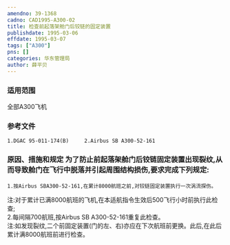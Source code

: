 ```yaml
---
amendno: 39-1368  
cadno: CAD1995-A300-02  
title: 检查前起落架舱门后铰链的固定装置  
publishdate: 1995-03-06  
effdate: 1995-03-07  
tags: ["A300"]  
pns: []  
categories: 华东管理局  
author: 薛平贝  
---
```

  
### 适用范围  
全部A300飞机  
  
<!--more-->  
### 参考文件  
    1.DGAC 95-011-174(B)     2.Airbus SB A300-52-161  
  
### 原因、措施和规定     为了防止前起落架舱门后铰链固定装置出现裂纹,从而导致舱门在飞行中脱落并引起周围结构损伤,要求完成下列规定:  
    1.按Airbus SBA300-52-161,在累计8000航班之前,对铰链固定装置执行一次涡流探伤。  
注:对于累计已满8000航班的飞机,在本适航指令生效后500飞行小时前执行此检查;  
    2.每间隔700航班,按Airbus SB A300-52-161重复此检查。  
    注:如发现裂纹,二个前固定装置(门的左、右)亦应在下次航班前更换。此后,在此后累计满8000航班前进行检查。  
